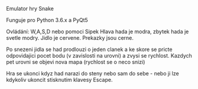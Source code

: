  Emulator hry Snake
 
 Funguje pro Python 3.6.x a PyQt5
 
 Ovládání: W,A,S,D nebo pomoci Sipek
 Hlava hada je modra, zbytek hada je svetle modry.
 Jidlo je cervene.
 Prekazky jsou cerne.
 
 Po snezeni jidla se had prodlouzi o jeden clanek a ke skore se pricte odpovidajici pocet bodu (v zavislosti na urovni) a zvysi se rychlost.
 Kazdych pet urovni se objevi nova mapa (rychlost se o neco snizi)
 
 Hra se ukonci kdyz had narazi do steny nebo sam do sebe - nebo ji lze kdykoliv ukoncit stisknutim klavesy Escape.
